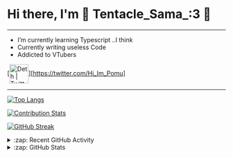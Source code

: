 # Hi there, I'm 🐙 Tentacle_Sama_:3 🐙
---
- I’m currently learning Typescript ..I think
- Currently writing useless Code
- Addicted to VTubers

[<img align="center" alt="Deth | Twitter" width="44px" src="https://cdn.jsdelivr.net/npm/simple-icons@v3/icons/twitter.svg" />][https://twitter.com/Hi_Im_Pomu]

---
[![Top Langs](https://github-readme-stats.vercel.app/api/top-langs/?username=TentacleSama4254&theme=highcontrast&layout=compact)](https://www.youtube.com/watch?v=rsP2Yq4H98A)

[![Contribution Stats](https://next-github-tau.vercel.app/api/card?username=TentacleSama4254)](https://github.com/TentacleSama4254)

[![GitHub Streak](http://github-readme-streak-stats.herokuapp.com?user=TentacleSama4254&theme=radical&hide_border=true&date_format=M%20j%5B%2C%20Y%5D)](https://git.io/streak-stats)
<details>
  <summary>:zap: Recent GitHub Activity</summary>
  
<!--START_SECTION:activity-->

<!--END_SECTION:activity-->

</details>

<details>
  <summary>:zap: GitHub Stats</summary>

 
